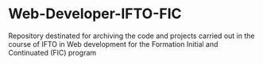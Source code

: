 # Web-Developer-IFTO-FIC
Repository destinated for archiving the code and projects carried out in the course of IFTO in Web development for the Formation Initial and Continuated (FIC) program 
